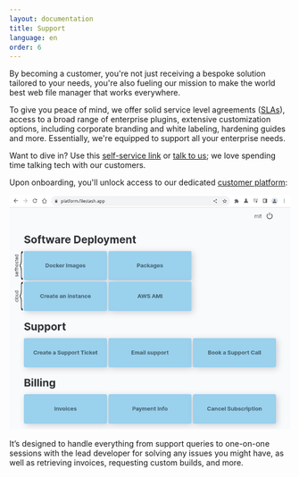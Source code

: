 ```yaml
---
layout: documentation
title: Support
language: en
order: 6
---
```


By becoming a customer, you're not just receiving a bespoke solution tailored to your needs, you're also fueling our mission to make the world best web file manager that works everywhere.

To give you peace of mind, we offer solid service level agreements ([SLAs](/redirect.html?origin=doc::support&url=https://downloads.filestash.app/upload/contract-support.pdf)), access to a broad range of enterprise plugins, extensive customization options, including corporate branding and white labeling, hardening guides and more. Essentially, we're equipped to support all your enterprise needs.

Want to dive in? Use this [self-service link](/redirect.html?origin=doc::support&url=https://buy.stripe.com/bIY15scyObhs6be006) or [talk to us](/pricing/?modal=support&origin=doc::support); we love spending time talking tech with our customers.

Upon onboarding, you'll unlock access to our dedicated [customer platform](https://platform.filestash.app):

<img class="fancy" src="/img/screenshots/doc_support.png" alt="setup screenshot" />

It’s designed to handle everything from support queries to one-on-one sessions with the lead developer for solving any issues you might have, as well as retrieving invoices, requesting custom builds, and more.
